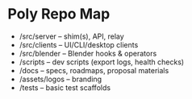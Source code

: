 # Poly Repo Map
- /src/server – shim(s), API, relay
- /src/clients – UI/CLI/desktop clients
- /src/blender – Blender hooks & operators
- /scripts – dev scripts (export logs, health checks)
- /docs – specs, roadmaps, proposal materials
- /assets/logos – branding
- /tests – basic test scaffolds
